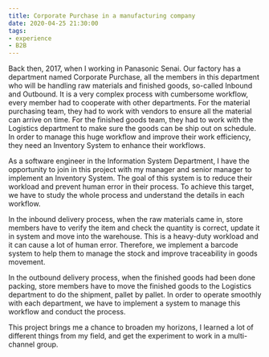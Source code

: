```yaml
---
title: Corporate Purchase in a manufacturing company
date: 2020-04-25 21:30:00
tags: 
- experience
- B2B
---
```


Back then, 2017, when I working in Panasonic Senai. Our factory has a department named Corporate Purchase, all the members in this department who will be handling raw materials and finished goods, so-called Inbound and Outbound. It is a very complex process with cumbersome workflow, every member had to cooperate with other departments. For the material purchasing team, they had to work with vendors to ensure all the material can arrive on time. For the finished goods team, they had to work with the Logistics department to make sure the goods can be ship out on schedule. In order to manage this huge workflow and improve their work efficiency, they need an Inventory System to enhance their workflows.

As a software engineer in the Information System Department, I have the opportunity to join in this project with my manager and senior manager to implement an Inventory System. The goal of this system is to reduce their workload and prevent human error in their process. To achieve this target, we have to study the whole process and understand the details in each workflow. 

In the inbound delivery process, when the raw materials came in, store members have to verify the item and check the quantity is correct, update it in system and move into the warehouse. This is a heavy-duty workload and it can cause a lot of human error. Therefore, we implement a barcode system to help them to manage the stock and improve traceability in goods movement.

In the outbound delivery process, when the finished goods had been done packing, store members have to move the finished goods to the Logistics department to do the shipment, pallet by pallet. In order to operate smoothly with each department, we have to implement a system to manage this workflow and conduct the process.

This project brings me a chance to broaden my horizons, I learned a lot of different things from my field, and get the experiment to work in a multi-channel group. 